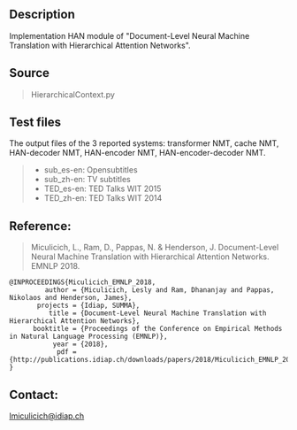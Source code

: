 ## Description

Implementation HAN module of "Document-Level Neural Machine Translation with Hierarchical Attention Networks".

## Source
>	HierarchicalContext.py

## Test files
The output files of the 3 reported systems: transformer NMT, cache NMT, HAN-decoder NMT, HAN-encoder NMT, HAN-encoder-decoder NMT.
>	- sub_es-en: Opensubtitles 
>	- sub_zh-en: TV subtitles 
>	- TED_es-en: TED Talks WIT 2015
>	- TED_zh-en: TED Talks WIT 2014


## Reference:
>Miculicich, L., Ram, D., Pappas, N. & Henderson, J. Document-Level Neural Machine Translation with Hierarchical Attention Networks. EMNLP 2018.

```
@INPROCEEDINGS{Miculicich_EMNLP_2018,
         author = {Miculicich, Lesly and Ram, Dhananjay and Pappas, Nikolaos and Henderson, James},
       projects = {Idiap, SUMMA},
          title = {Document-Level Neural Machine Translation with Hierarchical Attention Networks},
      booktitle = {Proceedings of the Conference on Empirical Methods in Natural Language Processing (EMNLP)},
           year = {2018},
            pdf = {http://publications.idiap.ch/downloads/papers/2018/Miculicich_EMNLP_2018.pdf}
}
```
 
## Contact:
lmiculicich@idiap.ch
